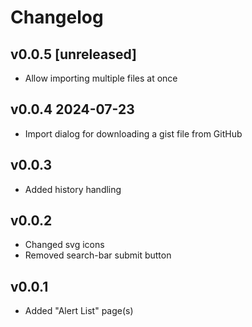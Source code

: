 # Changelog

## v0.0.5 [unreleased]

- Allow importing multiple files at once

## v0.0.4 2024-07-23

- Import dialog for downloading a gist file from GitHub

## v0.0.3

- Added history handling

## v0.0.2

- Changed svg icons
- Removed search-bar submit button

## v0.0.1

- Added "Alert List" page(s)
